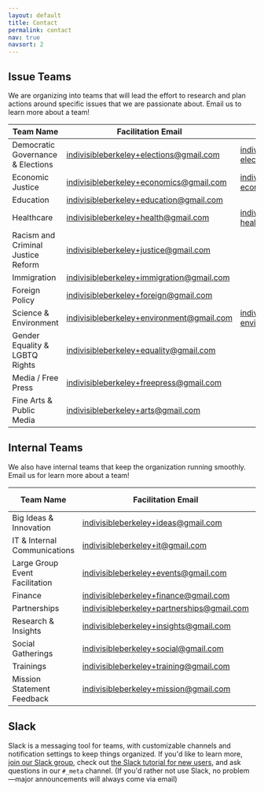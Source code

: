 ```yaml
---
layout: default
title: Contact
permalink: contact
nav: true
navsort: 2
---
```


## Issue Teams

We are organizing into teams that will lead the effort to research and plan actions around specific issues that we are passionate about.  Email us to learn more about a team!

| Team Name                          | Facilitation Email                         | Email List                                       |
|------------------------------------|--------------------------------------------|--------------------------------------------------|
| Democratic Governance & Elections  | indivisibleberkeley+elections@gmail.com    | indivisible-berkeley-elections@googlegroups.com  |
| Economic Justice                   | indivisibleberkeley+economics@gmail.com    | indivisibleberkeley-economics@googlegroups.com   |
| Education                          | indivisibleberkeley+education@gmail.com    |                                                  |
| Healthcare                         | indivisibleberkeley+health@gmail.com       | indivisibleberkeley-healthcare@googlegroups.com  |
| Racism and Criminal Justice Reform | indivisibleberkeley+justice@gmail.com      |                                                  |
| Immigration                        | indivisibleberkeley+immigration@gmail.com  |                                                  |
| Foreign Policy                     | indivisibleberkeley+foreign@gmail.com      |                                                  |
| Science & Environment              | indivisibleberkeley+environment@gmail.com  | indivisibleberkeley-environment@googlegroups.com |
| Gender Equality & LGBTQ Rights     | indivisibleberkeley+equality@gmail.com     |                                                  |
| Media / Free Press                 | indivisibleberkeley+freepress@gmail.com    |                                                  |
| Fine Arts & Public Media           | indivisibleberkeley+arts@gmail.com         |                                                  |


## Internal Teams

We also have internal teams that keep the organization running smoothly.  Email us for learn more about a team!

| Team Name                          | Facilitation Email                         | Email List                                       |
|------------------------------------|--------------------------------------------|--------------------------------------------------|
| Big Ideas & Innovation             | indivisibleberkeley+ideas@gmail.com        |                                                  |
| IT & Internal Communications       | indivisibleberkeley+it@gmail.com           |                                                  |
| Large Group Event Facilitation     | indivisibleberkeley+events@gmail.com       |                                                  |
| Finance                            | indivisibleberkeley+finance@gmail.com      |                                                  |
| Partnerships                       | indivisibleberkeley+partnerships@gmail.com |                                                  |
| Research & Insights                | indivisibleberkeley+insights@gmail.com     |                                                  |
| Social Gatherings                  | indivisibleberkeley+social@gmail.com       |                                                  |
| Trainings                          | indivisibleberkeley+training@gmail.com     |                                                  |
| Mission Statement Feedback         | indivisibleberkeley+mission@gmail.com      |                                                  |


## Slack

Slack is a messaging tool for teams, with customizable channels and notification settings to keep things organized.  If you'd like to learn more, [join our Slack group](https://indivisible-berkeley.slack.com/shared_invite/MTQxMDA2NTE0OTgzLTE0ODY4NTg4NTQtMjVkMWE2Y2IyZQ), check out [the Slack tutorial for new users](https://get.slack.help/hc/en-us/articles/218080037-Getting-started-for-new-users), and ask questions in our `#_meta` channel.  (If you'd rather not use Slack, no problem—major announcements will always come via email)
